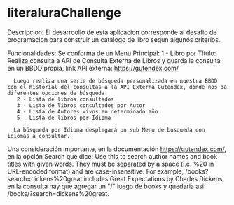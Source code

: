 # literaluraChallenge
Descripcion:
    El desarroollo de esta aplicacion corresponde al desafio de programacion para construir un catalogo de libro segun algunos criterios.

Funcionalidades:
      Se conforma de un Menu Principal: 1 - Libro por Título: Realiza consulta a API de Consulta Externa de Libros y guarda la consulta en un BBDD propia, link API externa: https://gutendex.com/ 

      Luego realiza una serie de búsqueda personalizada en nuestra BBDD con el historial del consultas a la API Externa Gutendex, donde nos da diferentes opciones de búsqueda:
       2 - Lista de libros consultados
       3 - Lista de libros consultados por Autor
       4 - Lista de Autores vivos en determinado año
       5 - Lista de libros por Idioma

      La búsqueda por Idioma desplegará un sub Menu de busqueda con idiomas a consultar.

Una consideración importante, en la documentación https://gutendex.com/, en la opción Search que dice: Use this to search author names and book titles with given words. They must be separated by a space (i.e. %20 in URL-encoded format) and are case-insensitive. For example, /books?search=dickens%20great includes Great Expectations by Charles Dickens, en la consulta hay que agregar un "/" luego de books y quedaria asi: /books/?search=dickens%20great.
